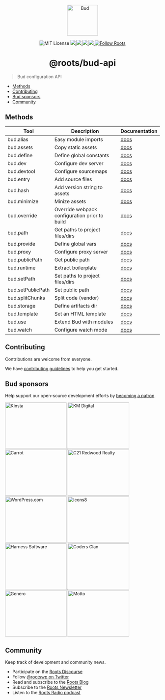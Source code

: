 <p align="center">
  <img alt="Bud" src="https://cdn.roots.io/app/uploads/logo-bud.svg" height="100">
</p>

<p align="center">
  <img alt="MIT License" src="https://img.shields.io/github/license/roots/bud?color=%23525ddc&style=flat-square">
  <a href="https://www.npmjs.com/package/@roots/bud-api">
    <img src="https://img.shields.io/npm/v/@roots/bud-api.svg?color=%23525ddc&style=flat-square" />
  </a>
  <a href="https://codeclimate.com/github/roots/bud-support/maintainability">
    <img src="https://img.shields.io/codeclimate/maintainability/roots/bud-support?color=%23525ddc&style=flat-square" />
  </a>
  <a href="https://github.com/roots/bud/actions/workflows/build">
    <img src="https://github.com/roots/bud/actions/workflows/build.yml/badge.svg" />
  </a>
  <a href="Typescript" src="https://github.com/roots/bud/tree/stable/typings">
    <img src="https://img.shields.io/badge/typings-%40roots%2Fbud--typings-%23525ddc" />
  </a>
  <a href="https://twitter.com/rootswp">
    <img alt="Follow Roots" src="https://img.shields.io/twitter/follow/rootswp.svg?color=%23525ddc&style=flat-square" />
  </a>
</p>

<h1 align="center">
  <strong>@roots/bud-api</strong>
</h1>

> Bud configuration API

- [Methods](#methods)
- [Contributing](#contributing)
- [Bud sponsors](#bud-sponsors)
- [Community](#community)

## Methods

| Tool              | Description                                   | Documentation                                                                 |
| ----------------- | --------------------------------------------- | ----------------------------------------------------------------------------- |
| bud.alias         | Easy module imports                           | [docs](https://github.com/roots/bud/tree/stable/docs/config/alias.md)         |
| bud.assets        | Copy static assets                            | [docs](https://github.com/roots/bud/tree/stable/docs/config/assets.md)        |
| bud.define        | Define global constants                       | [docs](https://github.com/roots/bud/tree/stable/docs/config/define.md)        |
| bud.dev           | Configure dev server                          | [docs](https://github.com/roots/bud/tree/stable/docs/config/dev.md)           |
| bud.devtool       | Configure sourcemaps                          | [docs](https://github.com/roots/bud/tree/stable/docs/config/devtool.md)       |
| bud.entry         | Add source files                              | [docs](https://github.com/roots/bud/tree/stable/docs/config/entry.md)         |
| bud.hash          | Add version string to assets                  | [docs](https://github.com/roots/bud/tree/stable/docs/config/hash.md)          |
| bud.minimize      | Minize assets                                 | [docs](https://github.com/roots/bud/tree/stable/docs/config/minimize.md)      |
| bud.override      | Override webpack configuration prior to build | [docs](https://github.com/roots/bud/tree/stable/docs/config/override.md)      |
| bud.path          | Get paths to project files/dirs               | [docs](https://github.com/roots/bud/tree/stable/docs/config/path.md)          |
| bud.provide       | Define global vars                            | [docs](https://github.com/roots/bud/tree/stable/docs/config/provide.md)       |
| bud.proxy         | Configure proxy server                        | [docs](https://github.com/roots/bud/tree/stable/docs/config/proxy.md)         |
| bud.publicPath    | Get public path                               | [docs](https://github.com/roots/bud/tree/stable/docs/config/publicPath.md)    |
| bud.runtime       | Extract boilerplate                           | [docs](https://github.com/roots/bud/tree/stable/docs/config/runtime.md)       |
| bud.setPath       | Set paths to project files/dirs               | [docs](https://github.com/roots/bud/tree/stable/docs/config/setPath.md)       |
| bud.setPublicPath | Set public path                               | [docs](https://github.com/roots/bud/tree/stable/docs/config/setPublicPath.md) |
| bud.splitChunks   | Split code (vendor)                           | [docs](https://github.com/roots/bud/tree/stable/docs/config/vendor.md)        |
| bud.storage       | Define artifacts dir                          | [docs](https://github.com/roots/bud/tree/stable/docs/config/storage.md)       |
| bud.template      | Set an HTML template                          | [docs](https://github.com/roots/bud/tree/stable/docs/config/template.md)      |
| bud.use           | Extend Bud with modules                       | [docs](https://github.com/roots/bud/tree/stable/docs/config/use.md)           |
| bud.watch         | Configure watch mode                          | [docs](https://github.com/roots/bud/tree/stable/docs/config/watch.md)         |

## Contributing

Contributions are welcome from everyone.

We have [contributing guidelines](https://github.com/roots/guidelines/blob/master/CONTRIBUTING.md) to help you get started.

## Bud sponsors

Help support our open-source development efforts by [becoming a patron](https://www.patreon.com/rootsdev).

<a href="https://kinsta.com/?kaid=OFDHAJIXUDIV">
  <img src="https://cdn.roots.io/app/uploads/kinsta.svg" alt="Kinsta" width="200" height="150">
</a>
<a href="https://k-m.com/">
  <img src="https://cdn.roots.io/app/uploads/km-digital.svg" alt="KM Digital" width="200" height="150">
</a>
<a href="https://carrot.com/">
  <img src="https://cdn.roots.io/app/uploads/carrot.svg" alt="Carrot" width="200" height="150">
</a>
<a href="https://www.c21redwood.com/">
  <img src="https://cdn.roots.io/app/uploads/c21redwood.svg" alt="C21 Redwood Realty" width="200" height="150">
</a>
<a href="https://wordpress.com/">
  <img src="https://cdn.roots.io/app/uploads/wordpress.svg" alt="WordPress.com" width="200" height="150">
</a>
<a href="https://icons8.com/">
  <img src="https://cdn.roots.io/app/uploads/icons8.svg" alt="Icons8" width="200" height="150">
</a>
<a href="https://www.harnessup.com/">
  <img src="https://cdn.roots.io/app/uploads/harness-software.svg" alt="Harness Software" width="200" height="150">
</a>
<a href="https://www.codersclan.com/">
  <img src="https://cdn.roots.io/app/uploads/coders-clan.svg" alt="Coders Clan" width="200" height="150">
</a>
<a href="https://generodigital.com/">
  <img src="https://cdn.roots.io/app/uploads/genero.svg" alt="Genero" width="200" height="150">
</a>
<a href="https://motto.ca/roots">
  <img src="https://cdn.roots.io/app/uploads/motto.svg" alt="Motto" width="200" height="150">
</a>

## Community

Keep track of development and community news.

- Participate on the [Roots Discourse](https://discourse.roots.io/)
- Follow [@rootswp on Twitter](https://twitter.com/rootswp)
- Read and subscribe to the [Roots Blog](https://roots.io/blog/)
- Subscribe to the [Roots Newsletter](https://roots.io/subscribe/)
- Listen to the [Roots Radio podcast](https://roots.io/podcast/)
